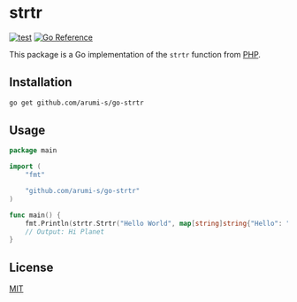 # strtr

[![test](https://github.com/arumi-s/go-strtr/actions/workflows/test.yml/badge.svg)](https://github.com/arumi-s/go-strtr/actions/workflows/test.yml)
[![Go Reference](https://pkg.go.dev/badge/github.com/arumi-s/go-strtr.svg)](https://pkg.go.dev/github.com/arumi/go-strtr)

This package is a Go implementation of the `strtr` function from [PHP](https://www.php.net/manual/en/function.strtr.php).

## Installation

```bash
go get github.com/arumi-s/go-strtr
```

## Usage

```go
package main

import (
	"fmt"

	"github.com/arumi-s/go-strtr"
)

func main() {
	fmt.Println(strtr.Strtr("Hello World", map[string]string{"Hello": "Hi", "World": "Planet"}))
	// Output: Hi Planet
}
```

## License

[MIT](https://github.com/arumi-s/go-strtr/blob/main/LICENSE)
